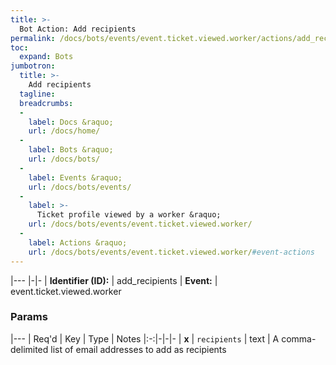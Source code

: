 ```yaml
---
title: >-
  Bot Action: Add recipients
permalink: /docs/bots/events/event.ticket.viewed.worker/actions/add_recipients/
toc:
  expand: Bots
jumbotron:
  title: >-
    Add recipients
  tagline: 
  breadcrumbs:
  -
    label: Docs &raquo;
    url: /docs/home/
  -
    label: Bots &raquo;
    url: /docs/bots/
  -
    label: Events &raquo;
    url: /docs/bots/events/
  -
    label: >-
      Ticket profile viewed by a worker &raquo;
    url: /docs/bots/events/event.ticket.viewed.worker/
  -
    label: Actions &raquo;
    url: /docs/bots/events/event.ticket.viewed.worker/#event-actions
---
```


|---
|-|-
| **Identifier (ID):** | add_recipients
| **Event:** | event.ticket.viewed.worker

### Params

|---
| Req'd | Key | Type | Notes
|:-:|-|-|-
| **x** | `recipients` | text | A comma-delimited list of email addresses to add as recipients
